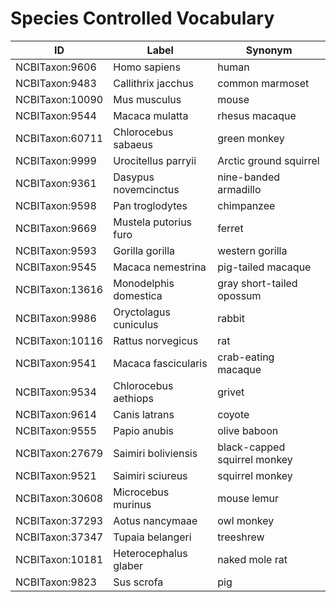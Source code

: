 # Species Controlled Vocabulary

| ID                  | Label                     | Synonym                  |
|---------------------|---------------------------|--------------------------|
| NCBITaxon:9606      | Homo sapiens              | human                    |
| NCBITaxon:9483      | Callithrix jacchus        | common marmoset          |
| NCBITaxon:10090     | Mus musculus              | mouse                    |
| NCBITaxon:9544      | Macaca mulatta            | rhesus macaque           |
| NCBITaxon:60711     | Chlorocebus sabaeus       | green monkey             |
| NCBITaxon:9999      | Urocitellus parryii       | Arctic ground squirrel   |
| NCBITaxon:9361      | Dasypus novemcinctus      | nine-banded armadillo    |
| NCBITaxon:9598      | Pan troglodytes           | chimpanzee               |
| NCBITaxon:9669      | Mustela putorius furo     | ferret                   |
| NCBITaxon:9593      | Gorilla gorilla           | western gorilla          |
| NCBITaxon:9545      | Macaca nemestrina         | pig-tailed macaque       |
| NCBITaxon:13616     | Monodelphis domestica     | gray short-tailed opossum|
| NCBITaxon:9986      | Oryctolagus cuniculus     | rabbit                   |
| NCBITaxon:10116     | Rattus norvegicus         | rat                      |
| NCBITaxon:9541      | Macaca fascicularis       | crab-eating macaque      |
| NCBITaxon:9534      | Chlorocebus aethiops      | grivet                   |
| NCBITaxon:9614      | Canis latrans             | coyote                   |
| NCBITaxon:9555      | Papio anubis              | olive baboon             |
| NCBITaxon:27679     | Saimiri boliviensis       | black-capped squirrel monkey |
| NCBITaxon:9521      | Saimiri sciureus          | squirrel monkey          |
| NCBITaxon:30608     | Microcebus murinus        | mouse lemur              |
| NCBITaxon:37293     | Aotus nancymaae           | owl monkey               |
| NCBITaxon:37347     | Tupaia belangeri          | treeshrew                |
| NCBITaxon:10181     | Heterocephalus glaber     | naked mole rat           |
| NCBITaxon:9823      | Sus scrofa                | pig                      |